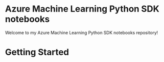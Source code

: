 # Azure Machine Learning Python SDK notebooks

Welcome to my Azure Machine Learning Python SDK notebooks repository!

# Getting Started
